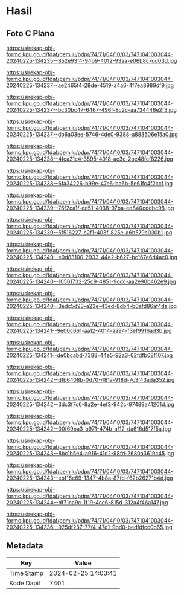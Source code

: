 # Hasil

## Foto C Plano

https://sirekap-obj-formc.kpu.go.id/fdaf/pemilu/pdpr/74/71/04/10/03/7471041003044-20240225-134235--852e93f4-94b9-4012-93aa-e06b8c7cd03d.jpg

https://sirekap-obj-formc.kpu.go.id/fdaf/pemilu/pdpr/74/71/04/10/03/7471041003044-20240225-134237--ae2465f4-28de-4519-a4a6-4f7ea8989df9.jpg

https://sirekap-obj-formc.kpu.go.id/fdaf/pemilu/pdpr/74/71/04/10/03/7471041003044-20240225-134237--bc30bc47-6467-496f-8c2c-aa734446e2f3.jpg

https://sirekap-obj-formc.kpu.go.id/fdaf/pemilu/pdpr/74/71/04/10/03/7471041003044-20240225-134237--db6a03ee-5746-4de0-9388-a883506e15a0.jpg

https://sirekap-obj-formc.kpu.go.id/fdaf/pemilu/pdpr/74/71/04/10/03/7471041003044-20240225-134238--4fca21c4-3595-4018-ac3c-2be48fcf8226.jpg

https://sirekap-obj-formc.kpu.go.id/fdaf/pemilu/pdpr/74/71/04/10/03/7471041003044-20240225-134238--6fa34226-b99e-47e6-ba6b-5e61fc4f2ccf.jpg

https://sirekap-obj-formc.kpu.go.id/fdaf/pemilu/pdpr/74/71/04/10/03/7471041003044-20240225-134239--76f2ca1f-cd51-4038-97ba-ed840cddbc98.jpg

https://sirekap-obj-formc.kpu.go.id/fdaf/pemilu/pdpr/74/71/04/10/03/7471041003044-20240225-134239--5f516227-c2f1-403f-825e-a6b579e030b1.jpg

https://sirekap-obj-formc.kpu.go.id/fdaf/pemilu/pdpr/74/71/04/10/03/7471041003044-20240225-134240--e0d83100-2933-44e2-b627-bc167e6d4ac0.jpg

https://sirekap-obj-formc.kpu.go.id/fdaf/pemilu/pdpr/74/71/04/10/03/7471041003044-20240225-134240--10561732-25c9-4851-9cdc-aa2e90b462e9.jpg

https://sirekap-obj-formc.kpu.go.id/fdaf/pemilu/pdpr/74/71/04/10/03/7471041003044-20240225-134240--3edc5d93-a23e-43ed-8db4-b0afd86af4da.jpg

https://sirekap-obj-formc.kpu.go.id/fdaf/pemilu/pdpr/74/71/04/10/03/7471041003044-20240225-134241--9e00c661-aa12-4014-aa94-f3ef9916ad3b.jpg

https://sirekap-obj-formc.kpu.go.id/fdaf/pemilu/pdpr/74/71/04/10/03/7471041003044-20240225-134241--de0bcabd-7388-44e5-92a3-62fdfb68f107.jpg

https://sirekap-obj-formc.kpu.go.id/fdaf/pemilu/pdpr/74/71/04/10/03/7471041003044-20240225-134242--dfb6408b-0d70-481a-918d-7c3f43ada352.jpg

https://sirekap-obj-formc.kpu.go.id/fdaf/pemilu/pdpr/74/71/04/10/03/7471041003044-20240225-134242--3dc3f7c6-8a2e-4ef3-942c-97489a41201d.jpg

https://sirekap-obj-formc.kpu.go.id/fdaf/pemilu/pdpr/74/71/04/10/03/7471041003044-20240225-134242--00f69ba3-b971-474b-af12-da616d517f5a.jpg

https://sirekap-obj-formc.kpu.go.id/fdaf/pemilu/pdpr/74/71/04/10/03/7471041003044-20240225-134243--8bc1b5e4-a916-41d2-98fd-2680a3619c45.jpg

https://sirekap-obj-formc.kpu.go.id/fdaf/pemilu/pdpr/74/71/04/10/03/7471041003044-20240225-134243--ebf16c69-1347-4b8a-87fd-f62b26271b4d.jpg

https://sirekap-obj-formc.kpu.go.id/fdaf/pemilu/pdpr/74/71/04/10/03/7471041003044-20240225-134244--df71ca9c-1f19-4cc6-815d-312a4f46a147.jpg

https://sirekap-obj-formc.kpu.go.id/fdaf/pemilu/pdpr/74/71/04/10/03/7471041003044-20240225-134236--925df237-77f4-47d1-9bd0-bedfdfcc0b65.jpg


## Metadata

| Key        | Value               |
| ---------- | ------------------- |
| Time Stamp | 2024-02-25 14:03:41 |
| Kode Dapil | 7401                |



